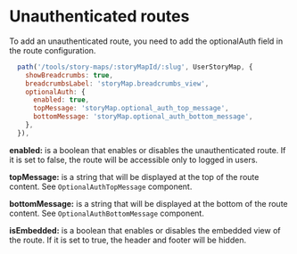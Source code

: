 # Unauthenticated routes

To add an unauthenticated route, you need to add the optionalAuth field in the route configuration.

```js
  path('/tools/story-maps/:storyMapId/:slug', UserStoryMap, {
    showBreadcrumbs: true,
    breadcrumbsLabel: 'storyMap.breadcrumbs_view',
    optionalAuth: {
      enabled: true,
      topMessage: 'storyMap.optional_auth_top_message',
      bottomMessage: 'storyMap.optional_auth_bottom_message',
    },
  }),
```
**enabled:** is a boolean that enables or disables the unauthenticated route. If it is set to false, the route will be accessible only to logged in users.

**topMessage:** is a string that will be displayed at the top of the route content. See `OptionalAuthTopMessage` component.

**bottomMessage:** is a string that will be displayed at the bottom of the route content. See `OptionalAuthBottomMessage` component.

**isEmbedded:** is a boolean that enables or disables the embedded view of the route. If it is set to true, the header and footer will be hidden.

